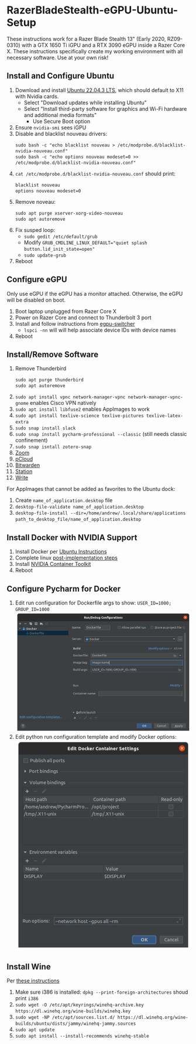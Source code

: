 # RazerBladeStealth-eGPU-Ubuntu-Setup
These instructions work for a Razer Blade Stealth 13" (Early 2020, RZ09-0310) with a GTX 1650 Ti iGPU and a RTX 3090 eGPU inside a Razer Core X.
These instructions specifically create my working environment with all necessary software.
Use at your own risk!

## Install and Configure Ubuntu
1. Download and install [Ubuntu 22.04.3 LTS](https://ubuntu.com/download/desktop), which should default to X11 with Nvidia cards.
   - Select "Download updates while installing Ubuntu"
   - Select "Install third-party software for graphics and Wi-Fi hardware and additional media formats"
     - Use Secure Boot option
2. Ensure `nvidia-smi` sees iGPU
3. Disable and blacklist nouveau drivers:
   ```
   sudo bash -c "echo blacklist nouveau > /etc/modprobe.d/blacklist-nvidia-nouveau.conf"
   sudo bash -c "echo options nouveau modeset=0 >> /etc/modprobe.d/blacklist-nvidia-nouveau.conf"
   ```
4. `cat /etc/modprobe.d/blacklist-nvidia-nouveau.conf` should print:
   ```
   blacklist nouveau
   options nouveau modeset=0
   ```
5. Remove noveau:
   ```
   sudo apt purge xserver-xorg-video-nouveau
   sudo apt autoremove
   ```
6. Fix susped loop:
   - `sudo gedit /etc/default/grub`
   - Modify `GRUB_CMDLINE_LINUX_DEFAULT="quiet splash button.lid_init_state=open"`
   - `sudo update-grub`
7. Reboot


## Configure eGPU
Only use eGPU if the eGPU has a monitor attached. Otherwise, the eGPU will be disabled on boot. 

1. Boot laptop unplugged from Razer Core X
2. Power on Razer Core and connect to Thunderbolt 3 port
3. Install and follow instructions from [egpu-switcher](https://github.com/hertg/egpu-switcher)
   - `lspci -nn` will will help associate device IDs with device names
4. Reboot


## Install/Remove Software
1. Remove Thunderbird
   ```
   sudo apt purge thunderbird
   sudo apt autoremove
   ```
2. `sudo apt install vpnc network-manager-vpnc network-manager-vpnc-gnome` enables Cisco VPN natively
3. `sudo apt install libfuse2` enables AppImages to work
4. `sudo apt install texlive-science texlive-pictures texlive-latex-extra`
5. `sudo snap install slack`
6. `sudo snap install pycharm-professional --classic` (still needs classic confinement)
7. `sudo snap isntall zotero-snap`
8. [Zoom](https://support.zoom.us/hc/en-us/articles/204206269-Installing-or-updating-Zoom-on-Linux)
9. [pCloud](https://www.pcloud.com/download-free-online-cloud-file-storage.html)
10. [Bitwarden](https://bitwarden.com/download/)
11. [Station](https://getstation.com/)
12. [Write](https://www.styluslabs.com/)

For AppImages that cannot be added as favorites to the Ubuntu dock:
1. Create `name_of_application.desktop` file
2. `desktop-file-validate name_of_application.desktop`
3. `desktop-file-install --dir=/home/andrew/.local/share/applications path_to_desktop_file/name_of_application.desktop`


## Install Docker with NVIDIA Support
1. Install Docker per [Ubuntu Instructions](https://docs.docker.com/engine/install/ubuntu/#install-using-the-repository)
2. Complete linux [post-implementation steps](https://docs.docker.com/engine/install/linux-postinstall/)
3. Install [NVIDIA Container Toolkit](https://docs.nvidia.com/datacenter/cloud-native/container-toolkit/latest/install-guide.html#)
4. Reboot

## Configure Pycharm for Docker
1. Edit run configuration for Dockerfile args to show: `USER_ID=1000; GROUP_ID=1000`
![Dockerfile Run Config](docker_config.png)
2. Edit python run configuration template and modify Docker options:
![Dockerfile Run Config](python_config.png)

## Install Wine
Per [these instructions](https://github.com/hertg/egpu-switcher)
1. Make sure i386 is installed: `dpkg --print-foreign-architectures` shoud print `i386`
2. `sudo wget -O /etc/apt/keyrings/winehq-archive.key https://dl.winehq.org/wine-builds/winehq.key`
3. `sudo wget -NP /etc/apt/sources.list.d/ https://dl.winehq.org/wine-builds/ubuntu/dists/jammy/winehq-jammy.sources`
4. `sudo apt update`
5. `sudo apt install --install-recommends winehq-stable`
